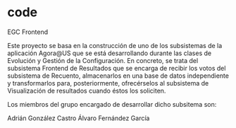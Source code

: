 code
====

EGC Frontend

Este proyecto se basa en la construcción de uno de los subsistemas de la aplicación Agora@US que se está 
desarrollando durante las clases de Evolución y Gestión de la Configuración. En concreto, se trata del subsistema
Frontend de Resultados que se encarga de recibir los votos del subsistema de Recuento, almacenarlos en una base
de datos independiente y transformarlos para, posteriormente, ofrecérselos al subsistema de Visualización de 
resultados cuando éstos los soliciten.

Los miembros del grupo encargado de desarrollar dicho subsitema son:

Adrián González Castro
Álvaro Fernández García
